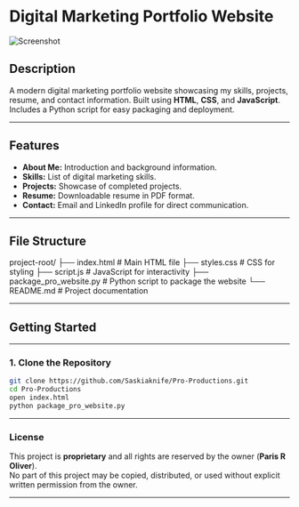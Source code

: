 # Digital Marketing Portfolio Website

![Screenshot](screenshot.png) <!-- Replace with your actual screenshot path or remove if not available -->

## Description

A modern digital marketing portfolio website showcasing my skills, projects, resume, and contact information. Built using **HTML**, **CSS**, and **JavaScript**. Includes a Python script for easy packaging and deployment.

---

## Features

- **About Me:** Introduction and background information.
- **Skills:** List of digital marketing skills.
- **Projects:** Showcase of completed projects.
- **Resume:** Downloadable resume in PDF format.
- **Contact:** Email and LinkedIn profile for direct communication.

---

## File Structure  
project-root/
├── index.html               # Main HTML file
├── styles.css               # CSS for styling
├── script.js                # JavaScript for interactivity
├── package_pro_website.py   # Python script to package the website
└── README.md                # Project documentation

---

## Getting Started


---

### 1. Clone the Repository

```bash
git clone https://github.com/Saskiaknife/Pro-Productions.git
cd Pro-Productions
open index.html
python package_pro_website.py
```

---

### License

This project is **proprietary** and all rights are reserved by the owner (**Paris R Oliver**).  
No part of this project may be copied, distributed, or used without explicit written permission from the owner.

---


